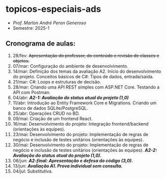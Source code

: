 # topicos-especiais-ads
- _Prof. Marlon André Peron Generoso_
- Semestre: 2025-1

## Cronograma de aulas:
1. 28/fev: ~~Apresentação do professor, do conteúdo e revisão de classes e objetos.~~
2. 07/mar: Configuração do ambiente de desenvolvimento.
3. 14/mar: Definição dos temas da avaliação A2. Início do desenvolvimento do projeto. Conceitos básicos de C#: Tipos de dados, entrada/saída.
4. 21/mar: C#: Loops e estruturas de decisão.
5. 28/mar: Criando uma API REST simples com ASP.NET Core. Testando a API com Postman.
6. 04/abr: **_A2-1: Avaliação do status atual do projeto (1,0)_**
7. 11/abr: Introdução ao Entity Framework Core e Migrations. Criando um banco de dados SQLite/PostgreSQL.
8. 25/abr: Operações CRUD no BD.
9. 09/mai: Criação de um frontend React.
10. 16/mai: Desenvolvimento do projeto: Integração frontend/backend (orientações às equipes).
11. 23/mai: Desenvolvimento do projeto: Implementação de regras de negócio e inclusão de testes unitários (orientações às equipes).
12. 30/mai: Desenvolvimento do projeto: Implementação de regras de negócio e inclusão de testes unitários (orientações às equipes).
    **_A2-2: Avaliação do status atual do projeto (1,0)._**
14. 06/jun: **_A2-final: Apresentação e defesa do código (3,0)._**
15. 13/jun: **_Avaliação A1. Prova individual sem consulta._**
16. 04/jul: Substitutiva.
